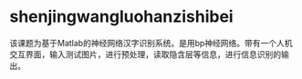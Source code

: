 # shenjingwangluohanzishibei
该课题为基于Matlab的神经网络汉字识别系统。是用bp神经网络。带有一个人机交互界面，输入测试图片，进行预处理，读取隐含层等信息，进行信息识别的输出。
